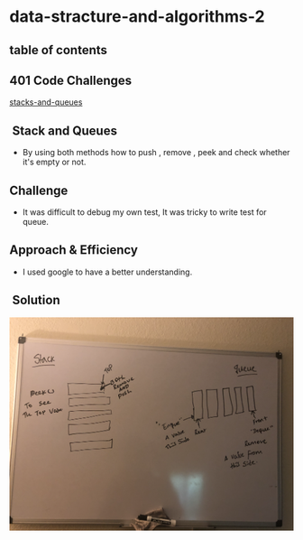 # data-stracture-and-algorithms-2

## table of contents 

## 401 Code Challenges

[stacks-and-queues](https://github.com/henok-6411/data-stracture-and-algorithms-2/pull/11)

##  Stack and Queues

- By using both methods how to push , remove , peek and check whether it's empty or not.

## Challenge

- It was difficult to debug my own test, It was tricky to write test for queue.

## Approach & Efficiency

- I used google to have a better understanding.

##  Solution

![array-reverse](assets/stack-and-queues.jpg)
